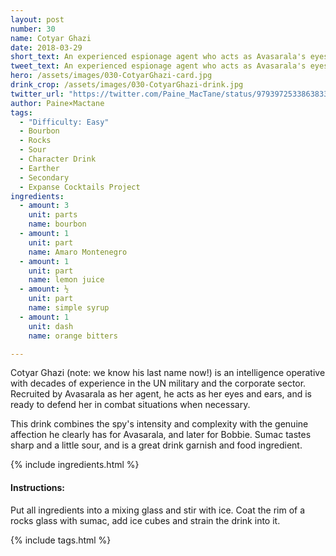 ```yaml
---
layout: post
number: 30
name: Cotyar Ghazi
date: 2018-03-29
short_text: An experienced espionage agent who acts as Avasarala's eyes and ears.
tweet_text: An experienced espionage agent who acts as Avasarala's eyes and ears.
hero: /assets/images/030-CotyarGhazi-card.jpg
drink_crop: /assets/images/030-CotyarGhazi-drink.jpg
twitter_url: "https://twitter.com/Paine_MacTane/status/979397253386383360"
author: Paine×Mactane
tags: 
  - "Difficulty: Easy"
  - Bourbon
  - Rocks
  - Sour
  - Character Drink
  - Earther
  - Secondary
  - Expanse Cocktails Project
ingredients:
  - amount: 3
    unit: parts
    name: bourbon
  - amount: 1
    unit: part
    name: Amaro Montenegro
  - amount: 1
    unit: part
    name: lemon juice
  - amount: ½
    unit: part
    name: simple syrup
  - amount: 1
    unit: dash
    name: orange bitters

---
```


Cotyar Ghazi (note: we know his last name now!) is an intelligence operative with decades of experience in the UN military and the corporate sector. Recruited by Avasarala as her agent, he acts as her eyes and ears, and is ready to defend her in combat situations when necessary. 

This drink combines the spy's intensity and complexity with the genuine affection he clearly has for Avasarala, and later for Bobbie. Sumac tastes sharp and a little sour, and is a great drink garnish and food ingredient. 

{% include ingredients.html %}

#### Instructions:

Put all ingredients into a mixing glass and stir with ice. Coat the rim of a rocks glass with sumac, add ice cubes and strain the drink into it.

{% include tags.html %}
